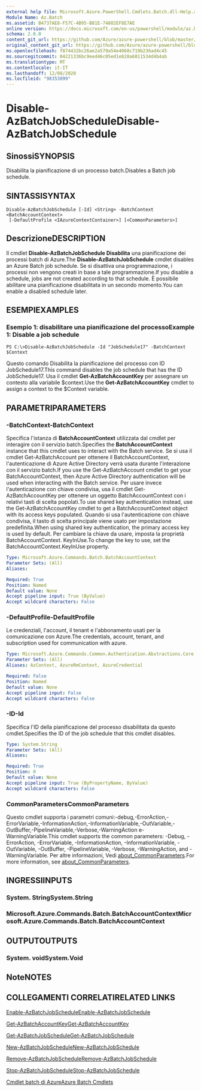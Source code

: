 ```yaml
---
external help file: Microsoft.Azure.PowerShell.Cmdlets.Batch.dll-Help.xml
Module Name: Az.Batch
ms.assetid: B4737AE8-F57C-4B95-B81E-74802EF8E7AE
online version: https://docs.microsoft.com/en-us/powershell/module/az.batch/disable-azbatchjobschedule
schema: 2.0.0
content_git_url: https://github.com/Azure/azure-powershell/blob/master/src/Batch/Batch/help/Disable-AzBatchJobSchedule.md
original_content_git_url: https://github.com/Azure/azure-powershell/blob/master/src/Batch/Batch/help/Disable-AzBatchJobSchedule.md
ms.openlocfilehash: f874432bc26ae2a579a54e4068c719b236ad4c45
ms.sourcegitcommit: 04221336bc9eed46c05ed1e828a6811534d4b4ab
ms.translationtype: MT
ms.contentlocale: it-IT
ms.lasthandoff: 12/08/2020
ms.locfileid: "98353899"
---
```

# <span data-ttu-id="aed49-101">Disable-AzBatchJobSchedule</span><span class="sxs-lookup"><span data-stu-id="aed49-101">Disable-AzBatchJobSchedule</span></span>

## <span data-ttu-id="aed49-102">Sinossi</span><span class="sxs-lookup"><span data-stu-id="aed49-102">SYNOPSIS</span></span>
<span data-ttu-id="aed49-103">Disabilita la pianificazione di un processo batch.</span><span class="sxs-lookup"><span data-stu-id="aed49-103">Disables a Batch job schedule.</span></span>

## <span data-ttu-id="aed49-104">SINTASSI</span><span class="sxs-lookup"><span data-stu-id="aed49-104">SYNTAX</span></span>

```
Disable-AzBatchJobSchedule [-Id] <String> -BatchContext <BatchAccountContext>
 [-DefaultProfile <IAzureContextContainer>] [<CommonParameters>]
```

## <span data-ttu-id="aed49-105">Descrizione</span><span class="sxs-lookup"><span data-stu-id="aed49-105">DESCRIPTION</span></span>
<span data-ttu-id="aed49-106">Il cmdlet **Disable-AzBatchJobSchedule Disabilita** una pianificazione dei processi batch di Azure.</span><span class="sxs-lookup"><span data-stu-id="aed49-106">The **Disable-AzBatchJobSchedule** cmdlet disables an Azure Batch job schedule.</span></span>
<span data-ttu-id="aed49-107">Se si disattiva una programmazione, i processi non vengono creati in base a tale programmazione.</span><span class="sxs-lookup"><span data-stu-id="aed49-107">If you disable a schedule, jobs are not created according to that schedule.</span></span>
<span data-ttu-id="aed49-108">È possibile abilitare una pianificazione disabilitata in un secondo momento.</span><span class="sxs-lookup"><span data-stu-id="aed49-108">You can enable a disabled schedule later.</span></span>

## <span data-ttu-id="aed49-109">ESEMPI</span><span class="sxs-lookup"><span data-stu-id="aed49-109">EXAMPLES</span></span>

### <span data-ttu-id="aed49-110">Esempio 1: disabilitare una pianificazione del processo</span><span class="sxs-lookup"><span data-stu-id="aed49-110">Example 1: Disable a job schedule</span></span>
```
PS C:\>Disable-AzBatchJobSchedule -Id "JobSchedule17" -BatchContext $Context
```

<span data-ttu-id="aed49-111">Questo comando Disabilita la pianificazione del processo con ID JobSchedule17.</span><span class="sxs-lookup"><span data-stu-id="aed49-111">This command disables the job schedule that has the ID JobSchedule17.</span></span>
<span data-ttu-id="aed49-112">Usa il cmdlet **Get-AzBatchAccountKey** per assegnare un contesto alla variabile $context.</span><span class="sxs-lookup"><span data-stu-id="aed49-112">Use the **Get-AzBatchAccountKey** cmdlet to assign a context to the $Context variable.</span></span>

## <span data-ttu-id="aed49-113">PARAMETRI</span><span class="sxs-lookup"><span data-stu-id="aed49-113">PARAMETERS</span></span>

### <span data-ttu-id="aed49-114">-BatchContext</span><span class="sxs-lookup"><span data-stu-id="aed49-114">-BatchContext</span></span>
<span data-ttu-id="aed49-115">Specifica l'istanza di **BatchAccountContext** utilizzata dal cmdlet per interagire con il servizio batch.</span><span class="sxs-lookup"><span data-stu-id="aed49-115">Specifies the **BatchAccountContext** instance that this cmdlet uses to interact with the Batch service.</span></span>
<span data-ttu-id="aed49-116">Se si usa il cmdlet Get-AzBatchAccount per ottenere il BatchAccountContext, l'autenticazione di Azure Active Directory verrà usata durante l'interazione con il servizio batch.</span><span class="sxs-lookup"><span data-stu-id="aed49-116">If you use the Get-AzBatchAccount cmdlet to get your BatchAccountContext, then Azure Active Directory authentication will be used when interacting with the Batch service.</span></span> <span data-ttu-id="aed49-117">Per usare invece l'autenticazione con chiave condivisa, usa il cmdlet Get-AzBatchAccountKey per ottenere un oggetto BatchAccountContext con i relativi tasti di scelta popolati.</span><span class="sxs-lookup"><span data-stu-id="aed49-117">To use shared key authentication instead, use the Get-AzBatchAccountKey cmdlet to get a BatchAccountContext object with its access keys populated.</span></span> <span data-ttu-id="aed49-118">Quando si usa l'autenticazione con chiave condivisa, il tasto di scelta principale viene usato per impostazione predefinita.</span><span class="sxs-lookup"><span data-stu-id="aed49-118">When using shared key authentication, the primary access key is used by default.</span></span> <span data-ttu-id="aed49-119">Per cambiare la chiave da usare, imposta la proprietà BatchAccountContext. KeyInUse.</span><span class="sxs-lookup"><span data-stu-id="aed49-119">To change the key to use, set the BatchAccountContext.KeyInUse property.</span></span>

```yaml
Type: Microsoft.Azure.Commands.Batch.BatchAccountContext
Parameter Sets: (All)
Aliases:

Required: True
Position: Named
Default value: None
Accept pipeline input: True (ByValue)
Accept wildcard characters: False
```

### <span data-ttu-id="aed49-120">-DefaultProfile</span><span class="sxs-lookup"><span data-stu-id="aed49-120">-DefaultProfile</span></span>
<span data-ttu-id="aed49-121">Le credenziali, l'account, il tenant e l'abbonamento usati per la comunicazione con Azure.</span><span class="sxs-lookup"><span data-stu-id="aed49-121">The credentials, account, tenant, and subscription used for communication with azure.</span></span>

```yaml
Type: Microsoft.Azure.Commands.Common.Authentication.Abstractions.Core.IAzureContextContainer
Parameter Sets: (All)
Aliases: AzContext, AzureRmContext, AzureCredential

Required: False
Position: Named
Default value: None
Accept pipeline input: False
Accept wildcard characters: False
```

### <span data-ttu-id="aed49-122">-ID</span><span class="sxs-lookup"><span data-stu-id="aed49-122">-Id</span></span>
<span data-ttu-id="aed49-123">Specifica l'ID della pianificazione del processo disabilitata da questo cmdlet.</span><span class="sxs-lookup"><span data-stu-id="aed49-123">Specifies the ID of the job schedule that this cmdlet disables.</span></span>

```yaml
Type: System.String
Parameter Sets: (All)
Aliases:

Required: True
Position: 0
Default value: None
Accept pipeline input: True (ByPropertyName, ByValue)
Accept wildcard characters: False
```

### <span data-ttu-id="aed49-124">CommonParameters</span><span class="sxs-lookup"><span data-stu-id="aed49-124">CommonParameters</span></span>
<span data-ttu-id="aed49-125">Questo cmdlet supporta i parametri comuni:-debug,-ErrorAction,-ErrorVariable,-InformationAction,-InformationVariable,-OutVariable,-OutBuffer,-PipelineVariable,-Verbose,-WarningAction e-WarningVariable.</span><span class="sxs-lookup"><span data-stu-id="aed49-125">This cmdlet supports the common parameters: -Debug, -ErrorAction, -ErrorVariable, -InformationAction, -InformationVariable, -OutVariable, -OutBuffer, -PipelineVariable, -Verbose, -WarningAction, and -WarningVariable.</span></span> <span data-ttu-id="aed49-126">Per altre informazioni, Vedi [about_CommonParameters](http://go.microsoft.com/fwlink/?LinkID=113216).</span><span class="sxs-lookup"><span data-stu-id="aed49-126">For more information, see [about_CommonParameters](http://go.microsoft.com/fwlink/?LinkID=113216).</span></span>

## <span data-ttu-id="aed49-127">INGRESSI</span><span class="sxs-lookup"><span data-stu-id="aed49-127">INPUTS</span></span>

### <span data-ttu-id="aed49-128">System. String</span><span class="sxs-lookup"><span data-stu-id="aed49-128">System.String</span></span>

### <span data-ttu-id="aed49-129">Microsoft.Azure.Commands.Batch.BatchAccountContext</span><span class="sxs-lookup"><span data-stu-id="aed49-129">Microsoft.Azure.Commands.Batch.BatchAccountContext</span></span>

## <span data-ttu-id="aed49-130">OUTPUT</span><span class="sxs-lookup"><span data-stu-id="aed49-130">OUTPUTS</span></span>

### <span data-ttu-id="aed49-131">System. void</span><span class="sxs-lookup"><span data-stu-id="aed49-131">System.Void</span></span>

## <span data-ttu-id="aed49-132">Note</span><span class="sxs-lookup"><span data-stu-id="aed49-132">NOTES</span></span>

## <span data-ttu-id="aed49-133">COLLEGAMENTI CORRELATI</span><span class="sxs-lookup"><span data-stu-id="aed49-133">RELATED LINKS</span></span>

[<span data-ttu-id="aed49-134">Enable-AzBatchJobSchedule</span><span class="sxs-lookup"><span data-stu-id="aed49-134">Enable-AzBatchJobSchedule</span></span>](./Enable-AzBatchJobSchedule.md)

[<span data-ttu-id="aed49-135">Get-AzBatchAccountKey</span><span class="sxs-lookup"><span data-stu-id="aed49-135">Get-AzBatchAccountKey</span></span>](./Get-AzBatchAccountKey.md)

[<span data-ttu-id="aed49-136">Get-AzBatchJobSchedule</span><span class="sxs-lookup"><span data-stu-id="aed49-136">Get-AzBatchJobSchedule</span></span>](./Get-AzBatchJobSchedule.md)

[<span data-ttu-id="aed49-137">New-AzBatchJobSchedule</span><span class="sxs-lookup"><span data-stu-id="aed49-137">New-AzBatchJobSchedule</span></span>](./New-AzBatchJobSchedule.md)

[<span data-ttu-id="aed49-138">Remove-AzBatchJobSchedule</span><span class="sxs-lookup"><span data-stu-id="aed49-138">Remove-AzBatchJobSchedule</span></span>](./Remove-AzBatchJobSchedule.md)

[<span data-ttu-id="aed49-139">Stop-AzBatchJobSchedule</span><span class="sxs-lookup"><span data-stu-id="aed49-139">Stop-AzBatchJobSchedule</span></span>](./Stop-AzBatchJobSchedule.md)

[<span data-ttu-id="aed49-140">Cmdlet batch di Azure</span><span class="sxs-lookup"><span data-stu-id="aed49-140">Azure Batch Cmdlets</span></span>](/powershell/module/Az.Batch/)
